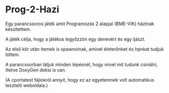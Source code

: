 # Prog-2-Hazi

Egy parancssoros játék amit Programozás 2 alapjai (BME-VIK) házinak készítettem.

A játék célja, hogy a játékos legyőzzön egy denevért és egy íjászt.

Az első kör után itemek is spawnolnak, amivel életerőnket és hpnkat tudjuk tölteni.

A parancssorban látjuk minden lépésnél, hogy mivel mit tudunk csinálni, illetve DoxyGen doksi is van.

(A cportatest fájlokról annyit, hogy ez az egyetemnek volt automatikus tesztelő weboldala.)



